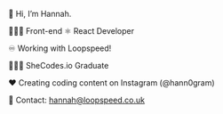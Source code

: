 👋 Hi, I’m Hannah.

👩🏼‍💻 Front-end ⚛️ React Developer 

♾️ Working with Loopspeed! 

👩🏼‍🎓 SheCodes.io Graduate

❤️ Creating coding content on Instagram (@hann0gram)

📧 Contact: hannah@loopspeed.co.uk

<!---
hann0r/hann0r is a ✨ special ✨ repository because its `README.md` (this file) appears on your GitHub profile.
You can click the Preview link to take a look at your changes.
--->
